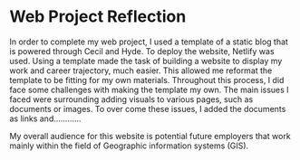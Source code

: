 # Web Project Reflection

In order to complete my web project, I used a template of a static blog that is
powered through Cecil and Hyde. To deploy the website, Netlify was used. Using
a template made the task of building a website to display my work and career
trajectory, much easier. This allowed me reformat the template to be fitting
for my own materials. Throughout this process, I did face some challenges with
making the template my own. The main issues I faced were surrounding adding
visuals to various pages, such as documents or images. To over come these issues,
I added the documents as links and............

My overall audience for this website is potential future employers that work
mainly within the field of Geographic information systems (GIS). 
